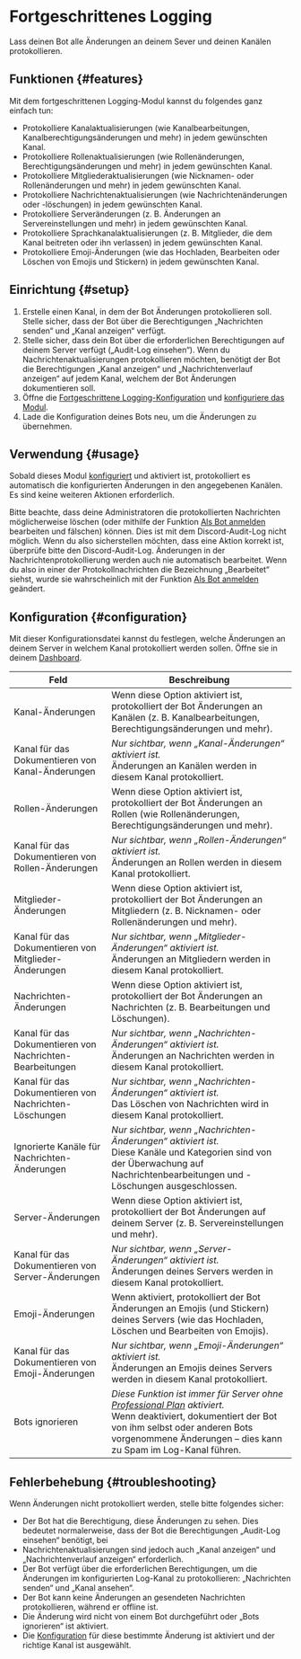 # Fortgeschrittenes Logging

Lass deinen Bot alle Änderungen an deinem Sever und deinen Kanälen protokollieren.

<ModuleOverview moduleName="logging" />

## Funktionen {#features}

Mit dem fortgeschrittenen Logging-Modul kannst du folgendes ganz einfach tun:

* Protokolliere Kanalaktualisierungen (wie Kanalbearbeitungen, Kanalberechtigungsänderungen und mehr) in jedem gewünschten Kanal.
* Protokolliere Rollenaktualisierungen (wie Rollenänderungen, Berechtigungsänderungen und mehr) in jedem gewünschten Kanal.
* Protokolliere Mitgliederaktualisierungen (wie Nicknamen- oder Rollenänderungen und mehr) in jedem gewünschten Kanal.
* Protokolliere Nachrichtenaktualisierungen (wie Nachrichtenänderungen oder -löschungen) in jedem gewünschten Kanal.
* Protokolliere Serveränderungen (z. B. Änderungen an Servereinstellungen und mehr) in jedem gewünschten Kanal.
* Protokolliere Sprachkanalaktualisierungen (z. B. Mitglieder, die dem Kanal beitreten oder ihn verlassen) in jedem gewünschten Kanal.
* Protokolliere Emoji-Änderungen (wie das Hochladen, Bearbeiten oder Löschen von Emojis und Stickern) in jedem gewünschten Kanal.

## Einrichtung {#setup}

1. Erstelle einen Kanal, in dem der Bot Änderungen protokollieren soll. Stelle sicher, dass der Bot über die Berechtigungen „Nachrichten senden“ und „Kanal anzeigen“      verfügt.
2. Stelle sicher, dass dein Bot über die erforderlichen Berechtigungen auf deinem Server verfügt („Audit-Log einsehen“). Wenn du Nachrichtenaktualisierungen               protokollieren möchten, benötigt der Bot die Berechtigungen „Kanal anzeigen“ und „Nachrichtenverlauf anzeigen“ auf jedem Kanal, welchem der Bot Änderungen              dokumentieren soll.
3. Öffne die [Fortgeschrittene Logging-Konfiguration](https://scnx.app/de/glink?page=bot/configuration?file=logging%7Cconfig)
   und [konfiguriere das Modul](#configuration).
4. Lade die Konfiguration deines Bots neu, um die Änderungen zu übernehmen.

## Verwendung {#usage}

Sobald dieses Modul [konfiguriert](#configuration) und aktiviert ist, protokolliert es automatisch die konfigurierten Änderungen in den angegebenen Kanälen.
Es sind keine weiteren Aktionen erforderlich.

Bitte beachte, dass deine Administratoren die protokollierten Nachrichten möglicherweise löschen 
(oder mithilfe der Funktion [Als Bot anmelden](/docs/custom-bot/login-as-bot) bearbeiten und fälschen) können. Dies ist mit dem Discord-Audit-Log nicht möglich. 
Wenn du also sicherstellen möchten, dass eine Aktion korrekt ist, überprüfe bitte den Discord-Audit-Log. 
Änderungen in der Nachrichtenprotokollierung werden auch nie automatisch bearbeitet. Wenn du also in einer der Protokollnachrichten die Bezeichnung „Bearbeitet“ siehst, wurde sie wahrscheinlich mit der Funktion
[Als Bot anmelden](/docs/custom-bot/login-as-bot) geändert.

## Konfiguration {#configuration}

Mit dieser Konfigurationsdatei kannst du festlegen, welche Änderungen an deinem Server in welchem ​​Kanal protokolliert werden sollen. 
Öffne sie in deinem [Dashboard](https://scnx.app/de/glink?page=bot/configuration?file=logging%7Cconfig).

| Feld                                                      | Beschreibung                                                                                                                                                                                                                                                    |
|-----------------------------------------------------------|-----------------------------------------------------------------------------------------------------------------------------------------------------------------------------------------------------------------------------------------------------------------|
| Kanal-Änderungen                                          | Wenn diese Option aktiviert ist, protokolliert der Bot Änderungen an Kanälen (z. B. Kanalbearbeitungen, Berechtigungsänderungen und mehr).                                                                                                                      |
| Kanal für das Dokumentieren von Kanal-Änderungen          | <i>Nur sichtbar, wenn „Kanal-Änderungen“ aktiviert ist.</i><br/>Änderungen an Kanälen werden in diesem Kanal protokolliert.                                                                                                                                     |
| Rollen-Änderungen                                         | Wenn diese Option aktiviert ist, protokolliert der Bot Änderungen an Rollen (wie Rollenänderungen, Berechtigungsänderungen und mehr).                                                                                                                           |
| Kanal für das Dokumentieren von Rollen-Änderungen         | <i>Nur sichtbar, wenn „Rollen-Änderungen“ aktiviert ist.</i><br/>Änderungen an Rollen werden in diesem Kanal protokolliert.                                                                                                                                     |
| Mitglieder-Änderungen                                     | Wenn diese Option aktiviert ist, protokolliert der Bot Änderungen an Mitgliedern (z. B. Nicknamen- oder Rollenänderungen und mehr).                                                                                                                             |
| Kanal für das Dokumentieren von Mitglieder-Änderungen     | <i>Nur sichtbar, wenn „Mitglieder-Änderungen“ aktiviert ist.</i><br/>Änderungen an Mitgliedern werden in diesem Kanal protokolliert.                                                                                                                            |
| Nachrichten-Änderungen                                    | Wenn diese Option aktiviert ist, protokolliert der Bot Änderungen an Nachrichten (z. B. Bearbeitungen und Löschungen).                                                                                                                                          |
| Kanal für das Dokumentieren von Nachrichten-Bearbeitungen | <i>Nur sichtbar, wenn „Nachrichten-Änderungen“ aktiviert ist.</i><br/>Änderungen an Nachrichten werden in diesem Kanal protokolliert.                                                                                                                           |
| Kanal für das Dokumentieren von Nachrichten-Löschungen    | <i>Nur sichtbar, wenn „Nachrichten-Änderungen“ aktiviert ist.</i><br/>Das Löschen von Nachrichten wird in diesem Kanal protokolliert.                                                                                                                           |
| Ignorierte Kanäle für Nachrichten-Änderungen              | <i>Nur sichtbar, wenn „Nachrichten-Änderungen“ aktiviert ist.</i><br/>Diese Kanäle und Kategorien sind von der Überwachung auf Nachrichtenbearbeitungen und -Löschungen ausgeschlossen.                                                                         |
| Server-Änderungen                                         | Wenn diese Option aktiviert ist, protokolliert der Bot Änderungen auf deinem Server (z. B. Servereinstellungen und mehr).                                                                                                                                       |
| Kanal für das Dokumentieren von Server-Änderungen         | <i>Nur sichtbar, wenn „Server-Änderungen“ aktiviert ist.</i><br/>Änderungen deines Servers werden in diesem Kanal protokolliert.                                                                                                                                |
| Emoji-Änderungen                                          | Wenn aktiviert, protokolliert der Bot Änderungen an Emojis (und Stickern) deines Servers (wie das Hochladen, Löschen und Bearbeiten von Emojis).                                                                                                                |
| Kanal für das Dokumentieren von Emoji-Änderungen          | <i>Nur sichtbar, wenn „Emoji-Änderungen“ aktiviert ist.</i><br/>Änderungen an Emojis deines Servers werden in diesem Kanal protokolliert.                                                                                                                       |
| Bots ignorieren                                           | <i>Diese Funktion ist immer für Server ohne <a href="/docs/scnx/guilds/plans">Professional Plan</a> aktiviert.</i><br/>Wenn deaktiviert, dokumentiert der Bot von ihm selbst oder anderen Bots vorgenommene Änderungen – dies kann zu Spam im Log-Kanal führen. |

## Fehlerbehebung {#troubleshooting}

Wenn Änderungen nicht protokolliert werden, stelle bitte folgendes sicher:

* Der Bot hat die Berechtigung, diese Änderungen zu sehen. Dies bedeutet normalerweise, dass der Bot die Berechtigungen „Audit-Log einsehen“ benötigt, bei
* Nachrichtenaktualisierungen sind jedoch auch „Kanal anzeigen“ und „Nachrichtenverlauf anzeigen“ erforderlich.
* Der Bot verfügt über die erforderlichen Berechtigungen, um die Änderungen im konfigurierten Log-Kanal zu protokollieren: „Nachrichten senden“
  und „Kanal ansehen“.
* Der Bot kann keine Änderungen an gesendeten Nachrichten protokollieren, während er offline ist.
* Die Änderung wird nicht von einem Bot durchgeführt oder „Bots ignorieren“ ist aktiviert.
* Die [Konfiguration](#configuration) für diese bestimmte Änderung ist aktiviert und der richtige Kanal ist ausgewählt.